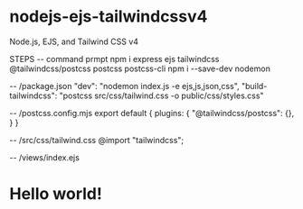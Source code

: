 # nodejs-ejs-tailwindcssv4
Node.js, EJS, and Tailwind CSS v4



STEPS 
-- command prmpt
npm i express ejs tailwindcss @tailwindcss/postcss postcss postcss-cli
npm i --save-dev nodemon

-- /package.json
"dev": "nodemon index.js -e ejs,js,json,css",
"build-tailwindcss": "postcss src/css/tailwind.css -o public/css/styles.css"

-- /postcss.config.mjs
export default {
  plugins: {
    "@tailwindcss/postcss": {},
  }
}

-- /src/css/tailwind.css
@import "tailwindcss";


-- /views/index.ejs
<!doctype html>
<html>
<head>
  <meta charset="UTF-8">
  <meta name="viewport" content="width=device-width, initial-scale=1.0">
  <link href="/css/styles.css" rel="stylesheet">
</head>
<body>
  <h1 class="text-3xl font-bold underline">
    Hello world!
  </h1>
</body>
</html>